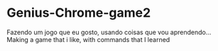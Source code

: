 # Genius-Chrome-game2
Fazendo um jogo que eu gosto, usando coisas que vou aprendendo... Making a game that i like, with commands that I learned
